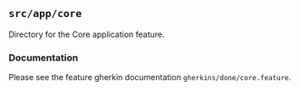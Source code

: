 ## `src/app/core` 

Directory for the Core application feature.

### Documentation

Please see the feature gherkin documentation `gherkins/done/core.feature`.
